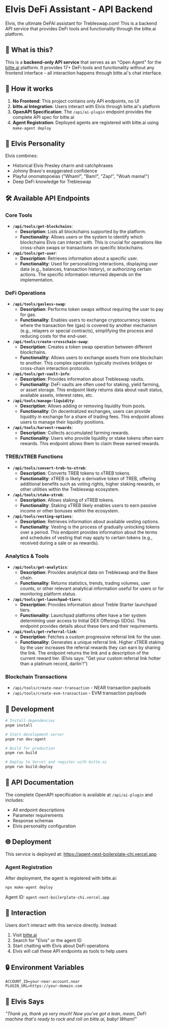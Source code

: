 # Elvis DeFi Assistant - API Backend

Elvis, the ultimate DeFAI assistant for Trebleswap.com! This is a backend API service that provides DeFi tools and functionality through the bitte.ai platform.

## 🎯 What is this?

This is a **backend-only API service** that serves as an "Open Agent" for the [bitte.ai](https://bitte.ai) platform. It provides 17+ DeFi tools and functionality without any frontend interface - all interaction happens through bitte.ai's chat interface.

## 🚀 How it works

1. **No Frontend**: This project contains only API endpoints, no UI
2. **bitte.ai Integration**: Users interact with Elvis through bitte.ai's platform
3. **OpenAPI Specification**: The `/api/ai-plugin` endpoint provides the complete API spec for bitte.ai
4. **Agent Registration**: Deployed agents are registered with bitte.ai using `make-agent deploy`

## 🎸 Elvis Personality

Elvis combines:
- Historical Elvis Presley charm and catchphrases
- Johnny Bravo's exaggerated confidence
- Playful onomatopoeias ("Wham!", "Bam!", "Zap!", "Woah mama!")
- Deep DeFi knowledge for Trebleswap

## 🛠 Available API Endpoints

### Core Tools
- **`/api/tools/get-blockchains`**:
    - **Description**: Lists all blockchains supported by the platform.
    - **Functionality**: Allows users or the system to identify which blockchains Elvis can interact with. This is crucial for operations like cross-chain swaps or transactions on specific blockchains.
- **`/api/tools/get-user`**:
    - **Description**: Retrieves information about a specific user.
    - **Functionality**: Used for personalizing interactions, displaying user data (e.g., balances, transaction history), or authorizing certain actions. The specific information returned depends on the implementation.

### DeFi Operations
- **`/api/tools/gasless-swap`**:
    - **Description**: Performs token swaps without requiring the user to pay for gas.
    - **Functionality**: Enables users to exchange cryptocurrency tokens where the transaction fee (gas) is covered by another mechanism (e.g., relayers or special contracts), simplifying the process and reducing costs for the end-user.
- **`/api/tools/create-crosschain-swap`**:
    - **Description**: Creates a token swap operation between different blockchains.
    - **Functionality**: Allows users to exchange assets from one blockchain to another. This complex operation typically involves bridges or cross-chain interaction protocols.
- **`/api/tools/get-vault-info`**:
    - **Description**: Provides information about Trebleswap vaults.
    - **Functionality**: DeFi vaults are often used for staking, yield farming, or asset storage. This endpoint likely returns data about vault status, available assets, interest rates, etc.
- **`/api/tools/manage-liquidity`**:
    - **Description**: Allows adding or removing liquidity from pools.
    - **Functionality**: On decentralized exchanges, users can provide liquidity in exchange for a share of trading fees. This endpoint allows users to manage their liquidity positions.
- **`/api/tools/harvest-rewards`**:
    - **Description**: Collects accumulated farming rewards.
    - **Functionality**: Users who provide liquidity or stake tokens often earn rewards. This endpoint allows them to claim these earned rewards.

### TREB/xTREB Functions
- **`/api/tools/convert-treb-to-xtreb`**:
    - **Description**: Converts TREB tokens to xTREB tokens.
    - **Functionality**: xTREB is likely a derivative token of TREB, offering additional benefits such as voting rights, higher staking rewards, or other utilities within the Trebleswap ecosystem.
- **`/api/tools/stake-xtreb`**:
    - **Description**: Allows staking of xTREB tokens.
    - **Functionality**: Staking xTREB likely enables users to earn passive income or other bonuses within the ecosystem.
- **`/api/tools/vesting-options`**:
    - **Description**: Retrieves information about available vesting options.
    - **Functionality**: Vesting is the process of gradually unlocking tokens over a period. This endpoint provides information about the terms and schedules of vesting that may apply to certain tokens (e.g., received during a sale or as rewards).

### Analytics & Tools
- **`/api/tools/get-analytics`**:
    - **Description**: Provides analytical data on Trebleswap and the Base chain.
    - **Functionality**: Returns statistics, trends, trading volumes, user counts, or other relevant analytical information useful for users or for monitoring platform status.
- **`/api/tools/get-launchpad-tiers`**:
    - **Description**: Provides information about Treble Starter launchpad tiers.
    - **Functionality**: Launchpad platforms often have a tier system determining user access to Initial DEX Offerings (IDOs). This endpoint provides details about these tiers and their requirements.
- **`/api/tools/get-referral-link`**:
    - **Description**: Fetches a custom progressive referral link for the user.
    - **Functionality**: Generates a unique referral link. Higher xTREB staking by the user increases the referral rewards they can earn by sharing the link. The endpoint returns the link and a description of the current reward tier. (Elvis says: "Get your custom referral link hotter than a platinum record, darlin'!")

### Blockchain Transactions
- `/api/tools/create-near-transaction` - NEAR transaction payloads
- `/api/tools/create-evm-transaction` - EVM transaction payloads

## 🔧 Development

```bash
# Install dependencies
pnpm install

# Start development server
pnpm run dev:agent

# Build for production
pnpm run build

# Deploy to Vercel and register with bitte.ai
pnpm run build:deploy
```

## 📡 API Documentation

The complete OpenAPI specification is available at `/api/ai-plugin` and includes:
- All endpoint descriptions
- Parameter requirements
- Response schemas
- Elvis personality configuration

## 🌐 Deployment

This service is deployed at: https://agent-next-boilerplate-chi.vercel.app

### Agent Registration
After deployment, the agent is registered with bitte.ai:
```bash
npx make-agent deploy
```

Agent ID: `agent-next-boilerplate-chi.vercel.app`

## 🎪 Interaction

Users don't interact with this service directly. Instead:
1. Visit [bitte.ai](https://bitte.ai)
2. Search for "Elvis" or the agent ID
3. Start chatting with Elvis about DeFi operations
4. Elvis will call these API endpoints as tools to help users

## 🔒 Environment Variables

```env
ACCOUNT_ID=your-near-account.near
PLUGIN_URL=https://your-domain.com
```

## 🎵 Elvis Says

*"Thank ya, thank ya very much! Now you've got a lean, mean, DeFi machine that's ready to rock and roll on bitte.ai, baby! Wham!"*
